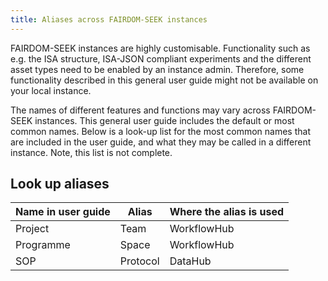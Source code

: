 ```yaml
---
title: Aliases across FAIRDOM-SEEK instances
---
```


FAIRDOM-SEEK instances are highly customisable. Functionality such as e.g. the ISA structure, ISA-JSON compliant experiments and the different asset types need to be enabled by an instance admin. Therefore, some functionality described in this general user guide might not be available on your local instance.

The names of different features and functions may vary across FAIRDOM-SEEK instances. This general user guide includes the default or most common names. Below is a look-up list for the most common names that are included in the user guide, and what they may be called in a different instance. Note, this list is not complete. 

## Look up aliases

 Name in user guide | Alias | Where the alias is used 
--------------------|-------|-------------------------
Project | Team | WorkflowHub
Programme | Space | WorkflowHub
SOP | Protocol | DataHub


